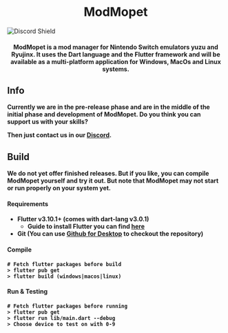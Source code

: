 <h1 align="center">ModMopet</h1>

![Discord Shield](https://discordapp.com/api/guilds/1110245110903484487/widget.png?style=shield)

<h4 align="center"><b>ModMopet is a mod manager for Nintendo Switch emulators <b>yuzu and <b>Ryujinx</b>. It uses the Dart language and the Flutter framework and will be available as a multi-platform application for Windows, MacOs and Linux systems.</h4>

## Info
Currently we are in the **pre-release** phase and are in the middle of the initial phase and development of ModMopet. Do you think you can support us with your skills?  
  
Then just contact us in our [Discord](https://discord.gg/yTQJgJTbYT).

## Build
We do not yet offer finished releases. But if you like, you can compile ModMopet yourself and try it out. But note that ModMopet may not start or run properly on your system yet.

#### Requirements
- Flutter v3.10.1+ (comes with dart-lang v3.0.1)
	- Guide to install Flutter you can find [here](https://docs.flutter.dev/get-started/install)
- Git (You can use [Github for Desktop](https://desktop.github.com) to checkout the repository)

#### Compile
    # Fetch flutter packages before build
    > flutter pub get
    > flutter build (windows|macos|linux)

#### Run & Testing
    # Fetch flutter packages before running
    > flutter pub get
    > flutter run lib/main.dart --debug
    > Choose device to test on with 0-9
